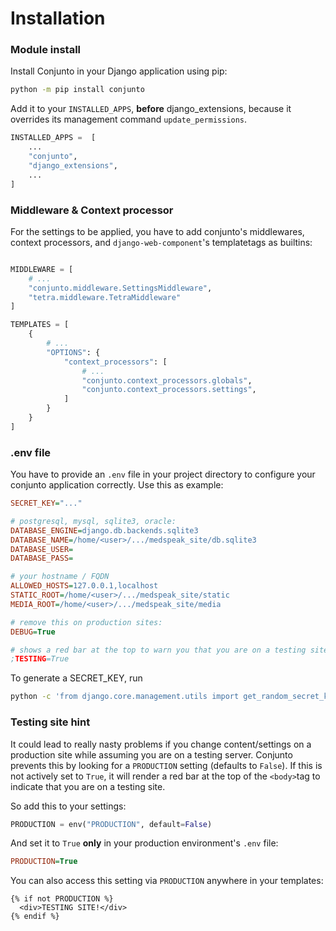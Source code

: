 # Installation

### Module install

Install Conjunto in your Django application using pip:

```bash
python -m pip install conjunto
```

Add it to your `INSTALLED_APPS`, **before** django_extensions, because it overrides its management command
`update_permissions`.

```python
INSTALLED_APPS =  [
    ...
    "conjunto",
    "django_extensions",
    ...
]
```


### Middleware & Context processor

For the settings to be applied, you have to add conjunto's middlewares, context processors, and `django-web-component`'s
templatetags as builtins:

```python

MIDDLEWARE = [
    # ...
    "conjunto.middleware.SettingsMiddleware",
    "tetra.middleware.TetraMiddleware"
]

TEMPLATES = [
    {
        # ...
        "OPTIONS": {
            "context_processors": [
                # ...
                "conjunto.context_processors.globals",
                "conjunto.context_processors.settings",
            ]
        }
    }
]
```


### .env file
You have to  provide an `.env` file in your project directory to configure your conjunto application correctly. Use this as example:

```ini
SECRET_KEY="..."

# postgresql, mysql, sqlite3, oracle:
DATABASE_ENGINE=django.db.backends.sqlite3
DATABASE_NAME=/home/<user>/.../medspeak_site/db.sqlite3
DATABASE_USER=
DATABASE_PASS=

# your hostname / FQDN
ALLOWED_HOSTS=127.0.0.1,localhost
STATIC_ROOT=/home/<user>/.../medspeak_site/static
MEDIA_ROOT=/home/<user>/.../medspeak_site/media

# remove this on production sites:
DEBUG=True

# shows a red bar at the top to warn you that you are on a testing site
;TESTING=True  
```

To generate a SECRET_KEY, run
```bash
python -c 'from django.core.management.utils import get_random_secret_key; print(get_random_secret_key())'
```


### Testing site hint

It could lead to really nasty problems if you change content/settings on a production site while assuming you are on a testing server. Conjunto prevents this by looking for a `PRODUCTION` setting (defaults to `False`). If this is not actively set to `True`, it will render a red bar at the top of the `<body>`tag to indicate that you are on a testing site.

So add this to your settings:

```python
PRODUCTION = env("PRODUCTION", default=False)
```

And set it to `True` **only** in your production environment's `.env` file:
```ini
PRODUCTION=True
```

You can also access this setting via `PRODUCTION` anywhere in your templates:
```django
{% if not PRODUCTION %}
  <div>TESTING SITE!</div>
{% endif %}
```